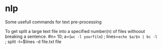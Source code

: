# nlp
Some usefull commands for text pre-processing

To get split a large text file into a specified number(n) of files withoout breaking a sentence.
#n= 10; a=(`wc -l yourfile`) ; lines=`echo $a/$n | bc -l` ; split -l=$lines -d  file.txt file


